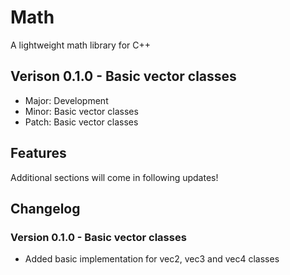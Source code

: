 # Math
A lightweight math library for C++

## Verison 0.1.0 - Basic vector classes
- Major: Development
- Minor: Basic vector classes
- Patch: Basic vector classes

## Features
Additional sections will come in following updates!


## Changelog

### Version 0.1.0 - Basic vector classes
- Added basic implementation for vec2, vec3 and vec4 classes

